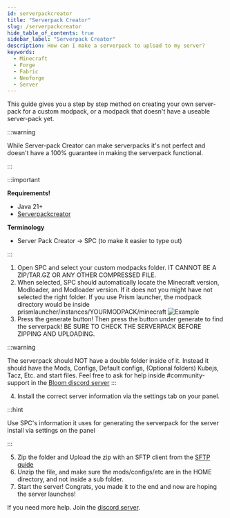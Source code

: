 ```yaml
---
id: serverpackcreator
title: "Serverpack Creator"
slug: /serverpackcreator
hide_table_of_contents: true
sidebar_label: "Serverpack Creator"
description: How can I make a serverpack to upload to my server?
keywords:
  - Minecraft
  - Forge
  - Fabric
  - Neoforge
  - Server
---
```

This guide gives you a step by step method on creating your own server-pack for a custom modpack, or a modpack that doesn't have a useable server-pack yet.

:::warning

While Server-pack Creator can make serverpacks it's not perfect and doesn't have a 100% guarantee in making the serverpack functional.

:::

:::important

__Requirements!__
* Java 21+
* [Serverpackcreator](https://github.com/Griefed/ServerPackCreator/releases)

__Terminology__
* Server Pack Creator -> SPC (to make it easier to type out)

:::

1. Open SPC and select your custom modpacks folder. IT CANNOT BE A ZIP/TAR.GZ OR ANY OTHER COMPRESSED FILE.
2. When selected, SPC should automatically locate the Minecraft version, Modloader, and Modloader version. If it does not you might have not selected the right folder. If you use Prism launcher, the modpack directory would be inside prismlauncher/instances/YOURMODPACK/minecraft
   ![Example](/running_a_server/SPC/spc.png)
3. Press the generate button! Then press the button under generate to find the serverpack! BE SURE TO CHECK THE SERVERPACK BEFORE ZIPPING AND UPLOADING.

:::warning

The serverpack should NOT have a double folder inside of it. Instead it should have the Mods, Configs, Default configs, (Optional folders) Kubejs, Tacz, Etc. and start files. Feel free to ask for help inside #community-support in the [Bloom discord server](https://bloom.host/discord)
:::

4. Install the correct server information via the settings tab on your panel. 

:::hint

Use SPC's information it uses for generating the serverpack for the server install via settings on the panel

:::

5. Zip the folder and Upload the zip with an SFTP client from the [SFTP guide](https://docs.bloom.host/sftp/)
6. Unzip the file, and make sure the mods/configs/etc are in the HOME directory, and not inside a sub folder. 
7. Start the server! Congrats, you made it to the end and now are hoping the server launches!

If you need more help. Join the [discord server](https://bloom.host/discord).
